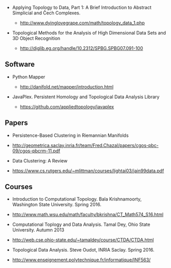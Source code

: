* Applying Topology to Data, Part 1: A Brief Introduction to Abstract Simplicial and Čech Complexes.
  * http://www.dyinglovegrape.com/math/topology_data_1.php

* Topological Methods for the Analysis of High Dimensional Data Sets and 3D Object Recognition
  * http://diglib.eg.org/handle/10.2312/SPBG.SPBG07.091-100


## Software

* Python Mapper
  * http://danifold.net/mapper/introduction.html

* JavaPlex. Persistent Homology and Topological Data Analysis Library
  * https://github.com/appliedtopology/javaplex
 

## Papers

* Persistence-Based Clustering in Riemannian Manifolds
 * http://geometrica.saclay.inria.fr/team/Fred.Chazal/papers/cgos-pbc-09/cgos-pbcrm-11.pdf
 
* Data Clustering: A Review
 * https://www.cs.rutgers.edu/~mlittman/courses/lightai03/jain99data.pdf


## Courses

* Introduction to Computational Topology. Bala Krishnamoorty, Washington State University. Spring 2016.
 * http://www.math.wsu.edu/math/faculty/bkrishna/CT_Math574_S16.html
 
* Computational Toplogy and Data Analysis. Tamal Dey, Ohio State University. Autumn 2013
 * http://web.cse.ohio-state.edu/~tamaldey/course/CTDA/CTDA.html

* Topological Data Analysis. Steve Oudot, INRIA Saclay. Spring 2016.
 * http://www.enseignement.polytechnique.fr/informatique/INF563/
